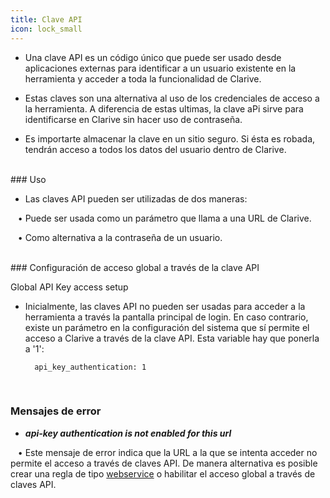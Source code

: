 ```yaml
---
title: Clave API
icon: lock_small
---
```


* Una clave API es un código único que puede ser usado desde aplicaciones externas para identificar a un usuario existente en la herramienta y acceder a toda la funcionalidad de Clarive.

* Estas claves son una alternativa al uso de los credenciales de acceso a la herramienta. A diferencia de estas ultimas, la clave aPi sirve para identificarse en Clarive sin hacer uso de contraseña.

* Es importarte almacenar la clave en un sitio seguro. Si ésta es robada, tendrán acceso a todos los datos del usuario dentro de Clarive.

<br />
### Uso

* Las claves API pueden ser utilizadas de dos maneras: <br />

&nbsp; &nbsp;• Puede ser usada como un parámetro que llama a una URL de Clarive. <br />

&nbsp; &nbsp;• Como alternativa a la contraseña de un usuario.

<br />
### Configuración de acceso global a través de la clave API

Global API Key access setup 

* Inicialmente, las claves API no pueden ser usadas para acceder a la herramienta a través la pantalla principal de login. En caso contrario, existe un parámetro en la configuración del sistema que sí permite el acceso a Clarive a través de la clave API. Esta variable hay que ponerla a '1': <br />

            
        api_key_authentication: 1


     
<br />

### Mensajes de error

* ***api-key authentication is not enabled for this url*** <br />


&nbsp; &nbsp;• Este mensaje de error indica que la URL a la que se intenta acceder no permite el acceso a través de claves API. De manera alternativa es posible crear una regla de tipo [webservice](Conceptos/webservice) o habilitar el acceso global a través de claves API.

